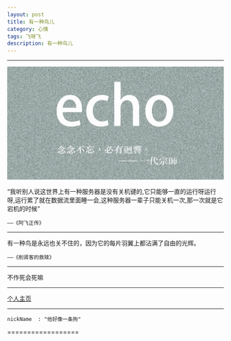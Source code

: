 ```yaml
---
layout: post
title: 有一种鸟儿
category: 心情
tags: 飞呀飞
description: 有一种鸟儿
---
```

-------------

![](https://raw.githubusercontent.com/Ashtray/Ashtray.github.io/master/imag/%E4%B8%80%E4%BB%A3%E5%AE%97%E5%B8%88.jpg)


“我听别人说这世界上有一种服务器是没有关机键的,它只能够一直的运行呀运行呀,运行累了就在数据流里面睡一会,这种服务器一辈子只能关机一次,那一次就是它宕机的时候”       
	  
	——《阿飞正传》

 <!-- more -->

-----------

有一种鸟是永远也关不住的，因为它的每片羽翼上都沾满了自由的光辉。

	——《削肾客的救赎》

--------------

不作死会死嘛

---------------

[个人主页](http://Ashtray.github.io)

----------




	nickName  : "他好像一条狗"

==================
    
 
